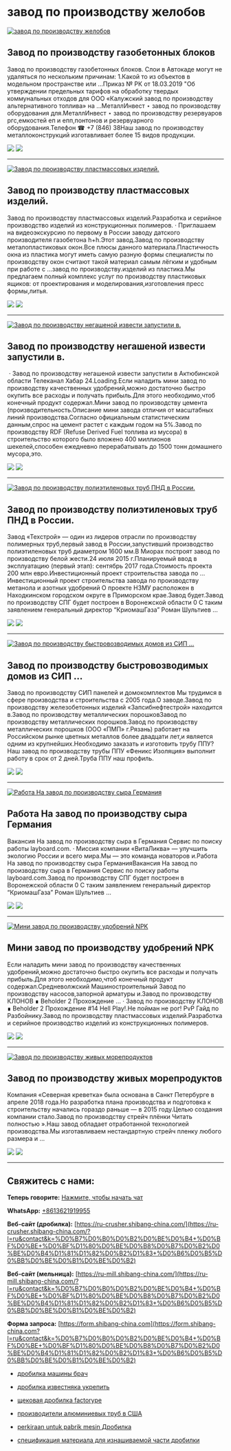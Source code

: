 # завод по производству желобов

<a href="https://swt.shibang-china.com/?l=ru&img&k=%D0%B7%D0%B0%D0%B2%D0%BE%D0%B4+%D0%BF%D0%BE+%D0%BF%D1%80%D0%BE%D0%B8%D0%B7%D0%B2%D0%BE%D0%B4%D1%81%D1%82%D0%B2%D1%83+%D0%B6%D0%B5%D0%BB%D0%BE%D0%B1%D0%BE%D0%B2" target="_blank">![завод по производству желобов](http://static.shibang-china.com/all-800x300/1419.jpg)</a>

## Завод по производству газобетонных блоков
Завод по производству газобетонных блоков. Слои в Автокаде могут не удаляться по нескольким причинам: 1.Какой то из объектов в модельном пространстве или …Приказ № РК от 18.03.2019 &quot;Об утверждении предельных тарифов на обработку твердых коммунальных отходов для ООО &#171;Калужский завод по производству альтернативного топлива&#187; на …МеталлИнвест ⋆ завод по производству оборудования для.МеталлИнвест ⋆ завод по производству резервуаров ргс,емкостей еп и епп,понтонов и резервуарного оборудования.Телефон ☎ +7 (846) 38Наш завод по производству металлоконструкций изготавливает более 15 видов продукции.


<a href="https://whatsapp.shibangsoft.com/WhatsApp.php" target="_blank" title="WhatsApp">![](http://static.shibang-china.com/icon/whatsapp.png)</a> <a href="https://swt.shibang-china.com/?l=ru&icon&k=%D0%B7%D0%B0%D0%B2%D0%BE%D0%B4+%D0%BF%D0%BE+%D0%BF%D1%80%D0%BE%D0%B8%D0%B7%D0%B2%D0%BE%D0%B4%D1%81%D1%82%D0%B2%D1%83+%D0%B6%D0%B5%D0%BB%D0%BE%D0%B1%D0%BE%D0%B2" target="_blank">![](http://static.shibang-china.com/icon/chat-ru.png)</a>

---

<a href="https://swt.shibang-china.com/?l=ru&img&k=%D0%B7%D0%B0%D0%B2%D0%BE%D0%B4+%D0%BF%D0%BE+%D0%BF%D1%80%D0%BE%D0%B8%D0%B7%D0%B2%D0%BE%D0%B4%D1%81%D1%82%D0%B2%D1%83+%D0%B6%D0%B5%D0%BB%D0%BE%D0%B1%D0%BE%D0%B2" target="_blank">![Завод по производству пластмассовых изделий.](http://static.shibang-china.com/all-800x300/1094.jpg)</a>

## Завод по производству пластмассовых изделий.
Завод по производству пластмассовых изделий.Разработка и серийное производство изделий из конструкционных полимеров.&nbsp;&#0183;&#32;Приглашаем на видеоэкскурсию по первому в России заводу датского производителя газобетона h+h.Этот завод.Завод по производству металопластиковых окон.Все плюсы данного материала.Пластичность окна из пластика могут иметь самую разную формы специалисты по производству окон считают такой материал самым лёгким и удобным при работе с …завод по производству.изделий из пластика.Мы предлагаем полный комплекс услуг по производству пластиковых ящиков: от проектирования и моделирования,изготовления пресс формы,литья.


<a href="https://whatsapp.shibangsoft.com/WhatsApp.php" target="_blank" title="WhatsApp">![](http://static.shibang-china.com/icon/whatsapp.png)</a> <a href="https://swt.shibang-china.com/?l=ru&icon&k=%D0%B7%D0%B0%D0%B2%D0%BE%D0%B4+%D0%BF%D0%BE+%D0%BF%D1%80%D0%BE%D0%B8%D0%B7%D0%B2%D0%BE%D0%B4%D1%81%D1%82%D0%B2%D1%83+%D0%B6%D0%B5%D0%BB%D0%BE%D0%B1%D0%BE%D0%B2" target="_blank">![](http://static.shibang-china.com/icon/chat-ru.png)</a>

---

<a href="https://swt.shibang-china.com/?l=ru&img&k=%D0%B7%D0%B0%D0%B2%D0%BE%D0%B4+%D0%BF%D0%BE+%D0%BF%D1%80%D0%BE%D0%B8%D0%B7%D0%B2%D0%BE%D0%B4%D1%81%D1%82%D0%B2%D1%83+%D0%B6%D0%B5%D0%BB%D0%BE%D0%B1%D0%BE%D0%B2" target="_blank">![Завод по производству негашеной извести запустили в.](http://static.shibang-china.com/all-800x300/193.jpg)</a>

## Завод по производству негашеной извести запустили в.
&nbsp;&#0183;&#32;Завод по производству негашеной извести запустили в Актюбинской области Телеканал Хабар 24.Loading.Если наладить мини завод по производству качественных удобрений,можно достаточно быстро окупить все расходы и получать прибыль.Для этого необходимо,чтоб конечный продукт содержал.Мини завод по производству цемента (производительность.Описание мини завода отличия от масштабных линий производства.Согласно официальным статистическим данным,спрос на цемент растет с каждым годом на 5%.Завод по производству RDF (Refuse Derived Fuel топлива из мусора) в строительство которого было вложено 400 миллионов шекелей,способен ежедневно перерабатывать до 1500 тонн домашнего мусора,это.


<a href="https://whatsapp.shibangsoft.com/WhatsApp.php" target="_blank" title="WhatsApp">![](http://static.shibang-china.com/icon/whatsapp.png)</a> <a href="https://swt.shibang-china.com/?l=ru&icon&k=%D0%B7%D0%B0%D0%B2%D0%BE%D0%B4+%D0%BF%D0%BE+%D0%BF%D1%80%D0%BE%D0%B8%D0%B7%D0%B2%D0%BE%D0%B4%D1%81%D1%82%D0%B2%D1%83+%D0%B6%D0%B5%D0%BB%D0%BE%D0%B1%D0%BE%D0%B2" target="_blank">![](http://static.shibang-china.com/icon/chat-ru.png)</a>

---

<a href="https://swt.shibang-china.com/?l=ru&img&k=%D0%B7%D0%B0%D0%B2%D0%BE%D0%B4+%D0%BF%D0%BE+%D0%BF%D1%80%D0%BE%D0%B8%D0%B7%D0%B2%D0%BE%D0%B4%D1%81%D1%82%D0%B2%D1%83+%D0%B6%D0%B5%D0%BB%D0%BE%D0%B1%D0%BE%D0%B2" target="_blank">![Завод по производству полиэтиленовых труб ПНД в России.](http://static.shibang-china.com/all-800x300/639.jpg)</a>

## Завод по производству полиэтиленовых труб ПНД в России.
Завод &#171;Техстрой&#187; — один из лидеров отрасли по производству полимерных труб,первый завод в России,запустивший производство полиэтиленовых труб диаметром 1600 мм.В Миорах построят завод по производству белой жести.24 июля 2015 г.Планируемый ввод в эксплуатацию (первый этап): сентябрь 2017 года.Стоимость проекта 200 млн евро.Инвестиционный проект строительства завода по …Инвестиционный проект строительства завода по производству метанола и азотных удобрений О проекте НЗМУ расположен в Находкинском городском округе в Приморском крае.Завод будет.Завод по производству СПГ будет построен в Воронежской области 0 С таким заявлением генеральный директор “КриомашГаза” Роман Шультиев …


<a href="https://whatsapp.shibangsoft.com/WhatsApp.php" target="_blank" title="WhatsApp">![](http://static.shibang-china.com/icon/whatsapp.png)</a> <a href="https://swt.shibang-china.com/?l=ru&icon&k=%D0%B7%D0%B0%D0%B2%D0%BE%D0%B4+%D0%BF%D0%BE+%D0%BF%D1%80%D0%BE%D0%B8%D0%B7%D0%B2%D0%BE%D0%B4%D1%81%D1%82%D0%B2%D1%83+%D0%B6%D0%B5%D0%BB%D0%BE%D0%B1%D0%BE%D0%B2" target="_blank">![](http://static.shibang-china.com/icon/chat-ru.png)</a>

---

<a href="https://swt.shibang-china.com/?l=ru&img&k=%D0%B7%D0%B0%D0%B2%D0%BE%D0%B4+%D0%BF%D0%BE+%D0%BF%D1%80%D0%BE%D0%B8%D0%B7%D0%B2%D0%BE%D0%B4%D1%81%D1%82%D0%B2%D1%83+%D0%B6%D0%B5%D0%BB%D0%BE%D0%B1%D0%BE%D0%B2" target="_blank">![Завод по производству быстровозводимых домов из СИП …](http://static.shibang-china.com/all-800x300/431.jpg)</a>

## Завод по производству быстровозводимых домов из СИП …
Завод по производству СИП панелей и домокомплектов Мы трудимся в сфере производства и строительства с 2005 года.О заводе.Завод по производству железобетонных изделий &#171;Запсибнефтестрой&#187; находится в.Завод по производству металлических порошковЗавод по производству металлических порошков.Завод по производству металлических порошков (ООО &#171;ПМП&#187; г.Рязань) работает на Российском рынке цветных металлов более двадцати лет,и является одним из крупнейших.Необходимо заказать и изготовить трубу ППУ? Наш завод по производству трубы ППУ &#171;Феникс Изоляция&#187; выполнит работу в срок от 2 дней.Труба ППУ наш профиль.


<a href="https://whatsapp.shibangsoft.com/WhatsApp.php" target="_blank" title="WhatsApp">![](http://static.shibang-china.com/icon/whatsapp.png)</a> <a href="https://swt.shibang-china.com/?l=ru&icon&k=%D0%B7%D0%B0%D0%B2%D0%BE%D0%B4+%D0%BF%D0%BE+%D0%BF%D1%80%D0%BE%D0%B8%D0%B7%D0%B2%D0%BE%D0%B4%D1%81%D1%82%D0%B2%D1%83+%D0%B6%D0%B5%D0%BB%D0%BE%D0%B1%D0%BE%D0%B2" target="_blank">![](http://static.shibang-china.com/icon/chat-ru.png)</a>

---

<a href="https://swt.shibang-china.com/?l=ru&img&k=%D0%B7%D0%B0%D0%B2%D0%BE%D0%B4+%D0%BF%D0%BE+%D0%BF%D1%80%D0%BE%D0%B8%D0%B7%D0%B2%D0%BE%D0%B4%D1%81%D1%82%D0%B2%D1%83+%D0%B6%D0%B5%D0%BB%D0%BE%D0%B1%D0%BE%D0%B2" target="_blank">![Работа На завод по производству сыра Германия](http://static.shibang-china.com/all-800x300/651.jpg)</a>

## Работа На завод по производству сыра Германия
Вакансия На завод по производству сыра в Германия Сервис по поиску работы layboard.com.&nbsp;&#0183;&#32;Миссия компании &#171;ВитаЛиква&#187; — улучшить экологию России и всего мира.Мы — это команда новаторов и.Работа На завод по производству сыра ГерманияВакансия На завод по производству сыра в Германия Сервис по поиску работы layboard.com.Завод по производству СПГ будет построен в Воронежской области 0 С таким заявлением генеральный директор “КриомашГаза” Роман Шультиев …


<a href="https://whatsapp.shibangsoft.com/WhatsApp.php" target="_blank" title="WhatsApp">![](http://static.shibang-china.com/icon/whatsapp.png)</a> <a href="https://swt.shibang-china.com/?l=ru&icon&k=%D0%B7%D0%B0%D0%B2%D0%BE%D0%B4+%D0%BF%D0%BE+%D0%BF%D1%80%D0%BE%D0%B8%D0%B7%D0%B2%D0%BE%D0%B4%D1%81%D1%82%D0%B2%D1%83+%D0%B6%D0%B5%D0%BB%D0%BE%D0%B1%D0%BE%D0%B2" target="_blank">![](http://static.shibang-china.com/icon/chat-ru.png)</a>

---

<a href="https://swt.shibang-china.com/?l=ru&img&k=%D0%B7%D0%B0%D0%B2%D0%BE%D0%B4+%D0%BF%D0%BE+%D0%BF%D1%80%D0%BE%D0%B8%D0%B7%D0%B2%D0%BE%D0%B4%D1%81%D1%82%D0%B2%D1%83+%D0%B6%D0%B5%D0%BB%D0%BE%D0%B1%D0%BE%D0%B2" target="_blank">![Мини завод по производству удобрений NPK](http://static.shibang-china.com/all-800x300/131.jpg)</a>

## Мини завод по производству удобрений NPK
Если наладить мини завод по производству качественных удобрений,можно достаточно быстро окупить все расходы и получать прибыль.Для этого необходимо,чтоб конечный продукт содержал.Средневолжский Машиностроительный Завод по производству насосов,запорной арматуры и.Завод по производству КЛОНОВ ∎ Beholder 2 Прохождение …&nbsp;&#0183;&#32;Завод по производству КЛОНОВ ∎ Beholder 2 Прохождение #14 Hell Play!.Не пойман не рог! PvP Гайд по Разбойнику.Завод по производству пластмассовых изделий.Разработка и серийное производство изделий из конструкционных полимеров.


<a href="https://whatsapp.shibangsoft.com/WhatsApp.php" target="_blank" title="WhatsApp">![](http://static.shibang-china.com/icon/whatsapp.png)</a> <a href="https://swt.shibang-china.com/?l=ru&icon&k=%D0%B7%D0%B0%D0%B2%D0%BE%D0%B4+%D0%BF%D0%BE+%D0%BF%D1%80%D0%BE%D0%B8%D0%B7%D0%B2%D0%BE%D0%B4%D1%81%D1%82%D0%B2%D1%83+%D0%B6%D0%B5%D0%BB%D0%BE%D0%B1%D0%BE%D0%B2" target="_blank">![](http://static.shibang-china.com/icon/chat-ru.png)</a>

---

<a href="https://swt.shibang-china.com/?l=ru&img&k=%D0%B7%D0%B0%D0%B2%D0%BE%D0%B4+%D0%BF%D0%BE+%D0%BF%D1%80%D0%BE%D0%B8%D0%B7%D0%B2%D0%BE%D0%B4%D1%81%D1%82%D0%B2%D1%83+%D0%B6%D0%B5%D0%BB%D0%BE%D0%B1%D0%BE%D0%B2" target="_blank">![Завод по производству живых морепродуктов](http://static.shibang-china.com/all-800x300/461.jpg)</a>

## Завод по производству живых морепродуктов
Компания &#171;Северная креветка&#187; была основана в Санкт Петербурге в апреле 2018 года.Но разработка плана производства и подготовка к строительству начались гораздо раньше — в 2015 году.Целью создания компании стало.Завод по производству стрейч плёнки Читать полностью &#187;.Наш завод обладает отработанной технологией производства.Мы изготавливаем нестандартную стрейч пленку любого размера и …

<a href="https://whatsapp.shibangsoft.com/WhatsApp.php" target="_blank" title="WhatsApp">![](http://static.shibang-china.com/icon/whatsapp.png)</a> <a href="https://swt.shibang-china.com/?l=ru&icon&k=%D0%B7%D0%B0%D0%B2%D0%BE%D0%B4+%D0%BF%D0%BE+%D0%BF%D1%80%D0%BE%D0%B8%D0%B7%D0%B2%D0%BE%D0%B4%D1%81%D1%82%D0%B2%D1%83+%D0%B6%D0%B5%D0%BB%D0%BE%D0%B1%D0%BE%D0%B2" target="_blank">![](http://static.shibang-china.com/icon/chat-ru.png)</a>

---
## Свяжитесь с нами:

**Теперь говорите:** [Нажмите, чтобы начать чат](https://swt.shibang-china.com?l=ru&contact&k=%D0%B7%D0%B0%D0%B2%D0%BE%D0%B4+%D0%BF%D0%BE+%D0%BF%D1%80%D0%BE%D0%B8%D0%B7%D0%B2%D0%BE%D0%B4%D1%81%D1%82%D0%B2%D1%83+%D0%B6%D0%B5%D0%BB%D0%BE%D0%B1%D0%BE%D0%B2)

**WhatsApp:**  [+8613621919955](https://whatsapp.shibangsoft.com/WhatsApp.php)

**Веб-сайт (дробилка):** [https://ru-crusher.shibang-china.com/](https://ru-crusher.shibang-china.com/?l=ru&contact&k=%D0%B7%D0%B0%D0%B2%D0%BE%D0%B4+%D0%BF%D0%BE+%D0%BF%D1%80%D0%BE%D0%B8%D0%B7%D0%B2%D0%BE%D0%B4%D1%81%D1%82%D0%B2%D1%83+%D0%B6%D0%B5%D0%BB%D0%BE%D0%B1%D0%BE%D0%B2)

**Веб-сайт (мельница):** [https://ru-mill.shibang-china.com/](https://ru-mill.shibang-china.com/?l=ru&contact&k=%D0%B7%D0%B0%D0%B2%D0%BE%D0%B4+%D0%BF%D0%BE+%D0%BF%D1%80%D0%BE%D0%B8%D0%B7%D0%B2%D0%BE%D0%B4%D1%81%D1%82%D0%B2%D1%83+%D0%B6%D0%B5%D0%BB%D0%BE%D0%B1%D0%BE%D0%B2)

**Форма запроса:** [https://form.shibang-china.com](https://form.shibang-china.com?l=ru&contact&k=%D0%B7%D0%B0%D0%B2%D0%BE%D0%B4+%D0%BF%D0%BE+%D0%BF%D1%80%D0%BE%D0%B8%D0%B7%D0%B2%D0%BE%D0%B4%D1%81%D1%82%D0%B2%D1%83+%D0%B6%D0%B5%D0%BB%D0%BE%D0%B1%D0%BE%D0%B2)

* [дробилка машины брач](../125/%D0%B4%D1%80%D0%BE%D0%B1%D0%B8%D0%BB%D0%BA%D0%B0%20%D0%BC%D0%B0%D1%88%D0%B8%D0%BD%D1%8B%20%D0%B1%D1%80%D0%B0%D1%87.md)

* [дробилка известняка укрепить](../124/%D0%B4%D1%80%D0%BE%D0%B1%D0%B8%D0%BB%D0%BA%D0%B0%20%D0%B8%D0%B7%D0%B2%D0%B5%D1%81%D1%82%D0%BD%D1%8F%D0%BA%D0%B0%20%D1%83%D0%BA%D1%80%D0%B5%D0%BF%D0%B8%D1%82%D1%8C.md)

* [щековая дробилка factorype](../122/%D1%89%D0%B5%D0%BA%D0%BE%D0%B2%D0%B0%D1%8F%20%D0%B4%D1%80%D0%BE%D0%B1%D0%B8%D0%BB%D0%BA%D0%B0%20factorype.md)

* [производители алюминиевых труб в США](../122/%D0%BF%D1%80%D0%BE%D0%B8%D0%B7%D0%B2%D0%BE%D0%B4%D0%B8%D1%82%D0%B5%D0%BB%D0%B8%20%D0%B0%D0%BB%D1%8E%D0%BC%D0%B8%D0%BD%D0%B8%D0%B5%D0%B2%D1%8B%D1%85%20%D1%82%D1%80%D1%83%D0%B1%20%D0%B2%20%D0%A1%D0%A8%D0%90.md)

* [perkiraan untuk pabrik mesin Дробилка](../125/perkiraan%20untuk%20pabrik%20mesin%20%D0%94%D1%80%D0%BE%D0%B1%D0%B8%D0%BB%D0%BA%D0%B0.md)

* [спецификация материала для изнашиваемой части дробилки](../123/%D1%81%D0%BF%D0%B5%D1%86%D0%B8%D1%84%D0%B8%D0%BA%D0%B0%D1%86%D0%B8%D1%8F%20%D0%BC%D0%B0%D1%82%D0%B5%D1%80%D0%B8%D0%B0%D0%BB%D0%B0%20%D0%B4%D0%BB%D1%8F%20%D0%B8%D0%B7%D0%BD%D0%B0%D1%88%D0%B8%D0%B2%D0%B0%D0%B5%D0%BC%D0%BE%D0%B9%20%D1%87%D0%B0%D1%81%D1%82%D0%B8%20%D0%B4%D1%80%D0%BE%D0%B1%D0%B8%D0%BB%D0%BA%D0%B8.md)